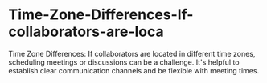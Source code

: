 # Time-Zone-Differences-If-collaborators-are-loca
Time Zone Differences: If collaborators are located in different time zones, scheduling meetings or discussions can be a challenge. It's helpful to establish clear communication channels and be flexible with meeting times.
